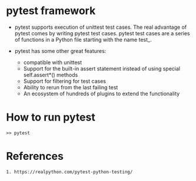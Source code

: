 # pytest framework
* pytest supports execution of unittest test cases. The real advantage of pytest comes by writing pytest test cases. pytest test cases are a series of functions in a Python file starting with the name test_.

* pytest has some other great features:
    * compatible with unittest
    * Support for the built-in assert statement instead of using special self.assert*() methods
    * Support for filtering for test cases
    * Ability to rerun from the last failing test
    * An ecosystem of hundreds of plugins to extend the functionality
    
# How to run pytest
    >> pytest

# References
    1. https://realpython.com/pytest-python-testing/
